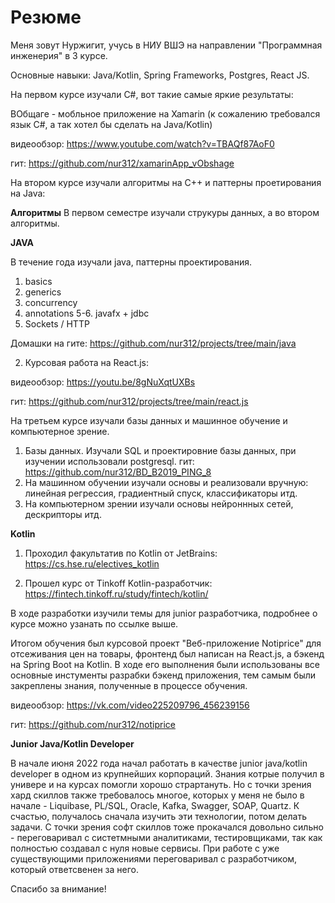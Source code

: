 # Резюме

Меня зовут Нуржигит, учусь в НИУ ВШЭ на направлении "Программная инженерия" в 3 курсе.

Основные навыки: Java/Kotlin, Spring Frameworks, Postgres, React JS.

На первом курсе изучали C#, вот такие самые яркие результаты:

ВОбщаге - мобльное приложение на Xamarin (к сожалению требовался язык С#, а так хотел бы сделать на Java/Kotlin)

  видеообзор: https://www.youtube.com/watch?v=TBAQf87AoF0
  
  гит: https://github.com/nur312/xamarinApp_vObshage

На втором курсе изучали алгоритмы на C++ и паттерны проетирования на Java:

**Алгоритмы**
В первом семестре изучали струкуры данных, а во втором алгоритмы.

**JAVA**

В течение года изучали java, паттерны проектирования.

1. basics
2. generics
3. concurrency
4. annotations
5-6. javafx + jdbc
7. Sockets / HTTP

Домашки на гите: https://github.com/nur312/projects/tree/main/java


2) Курсовая работа на React.js:

  видеообзор: https://youtu.be/8gNuXqtUXBs
  
  гит: https://github.com/nur312/projects/tree/main/react.js
  
На третьем курсе изучали базы данных и машинное обучение и компьютерное зрение.

1) Базы данных. Изучали SQL и проектировние базы данных, при изучении использовали postgresql.
  гит: https://github.com/nur312/BD_B2019_PING_8
2) На машинном обучении изучали основы и реализовали вручную: линейная регрессия, градиентный спуск, классификаторы итд.
3) На компьютерном зрении изучали основы нейроннных сетей, дескрипторы итд.

**Kotlin**

1) Проходил факультатив по Kotlin от JetBrains:
https://cs.hse.ru/electives_kotlin

2) Прошел курс от Tinkoff Kotlin-разработчик:
https://fintech.tinkoff.ru/study/fintech/kotlin/

В ходе разработки изучили темы для junior разработчика, подробнее о курсе можно узанать по ссылке выше.

Итогом обучения был курсовой проект "Веб-приложение Notiprice" для отсеживания цен на товары, фронтенд был написан на React.js, а бэкенд на Spring Boot на Kotlin.
В ходе его выполнения были использованы все основные инстументы разрабки бэкенд приложения, тем самым были закреплены знания, полученные в процессе обучения.

  видеообзор: https://vk.com/video225209796_456239156
  
  гит: https://github.com/nur312/notiprice


**Junior Java/Kotlin Developer**

В начале июня 2022 года начал работать в качестве junior java/kotlin developer в одном из крупнейших корпораций.
Знания котрые получил в универе и на курсах помогли хорошо страртануть. Но с точки зрения хард скиллов также требовалось многое, которых у меня не было в начале - Liquibase, PL/SQL, Oracle, Kafka, Swagger, SOAP, Quartz. К счастью, получалось сначала изучить эти технологии, потом делать задачи.
С точки зрения софт скиллов тоже прокачался довольно сильно - переговаривал с систетмными аналитиками, тестировщиками, 
так как полностью создавал с нуля новые сервисы. При работе с уже существующими приложениями переговаривал с разработчиком, который ответсвенен за него.

Спасибо за внимание!
